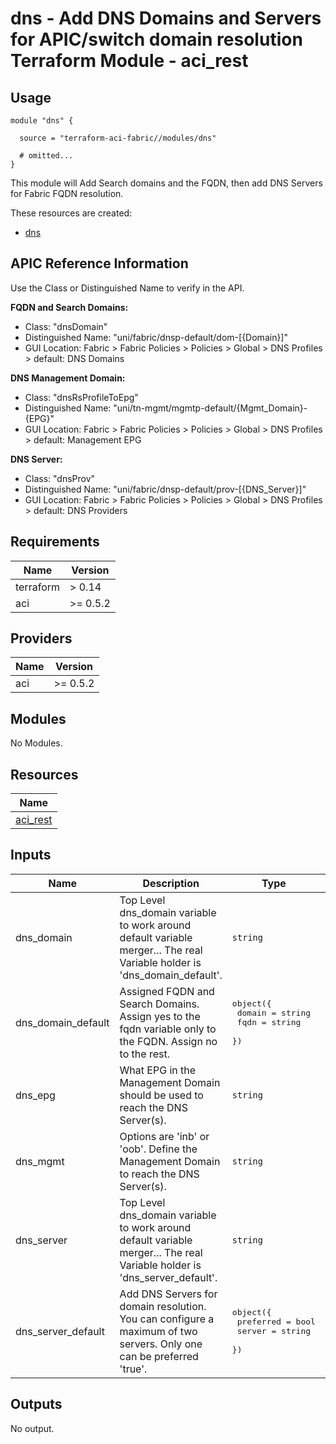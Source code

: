 # dns - Add DNS Domains and Servers for APIC/switch domain resolution Terraform Module - aci_rest

## Usage

```hcl
module "dns" {

  source = "terraform-aci-fabric//modules/dns"

  # omitted...
}
```

This module will Add Search domains and the FQDN, then add DNS Servers for Fabric FQDN resolution.

These resources are created:

* [dns](https://registry.terraform.io/providers/CiscoDevNet/aci/latest/docs/resources/rest)

## APIC Reference Information

Use the Class or Distinguished Name to verify in the API.

**FQDN and Search Domains:**

* Class: "dnsDomain"
* Distinguished Name: "uni/fabric/dnsp-default/dom-[{Domain}]"
* GUI Location: Fabric > Fabric Policies > Policies > Global > DNS Profiles > default: DNS Domains

**DNS Management Domain:**

* Class: "dnsRsProfileToEpg"
* Distinguished Name: "uni/tn-mgmt/mgmtp-default/{Mgmt_Domain}-{EPG}"
* GUI Location: Fabric > Fabric Policies > Policies > Global > DNS Profiles > default: Management EPG

**DNS Server:**

* Class: "dnsProv"
* Distinguished Name: "uni/fabric/dnsp-default/prov-[{DNS_Server}]"
* GUI Location: Fabric > Fabric Policies > Policies > Global > DNS Profiles > default: DNS Providers

<!-- BEGINNING OF PRE-COMMIT-TERRAFORM DOCS HOOK -->
## Requirements

| Name | Version |
|------|---------|
| terraform | > 0.14 |
| aci | >= 0.5.2 |

## Providers

| Name | Version |
|------|---------|
| aci | >= 0.5.2 |

## Modules

No Modules.

## Resources

| Name |
|------|
| [aci_rest](https://registry.terraform.io/providers/ciscodevnet/aci/0.5.2/docs/resources/rest) |

## Inputs

| Name | Description | Type | Default | Required |
|------|-------------|------|---------|:--------:|
| dns\_domain | Top Level dns\_domain variable to work around default variable merger... The real Variable holder is 'dns\_domain\_default'. | `string` | `""` | no |
| dns\_domain\_default | Assigned FQDN and Search Domains.  Assign yes to the fqdn variable only to the FQDN.  Assign no to the rest. | <pre>object({<br>    domain = string<br>    fqdn   = string<br>  })</pre> | <pre>{<br>  "domain": "example.com",<br>  "fqdn": "no"<br>}</pre> | no |
| dns\_epg | What EPG in the Management Domain should be used to reach the DNS Server(s). | `string` | `"default"` | no |
| dns\_mgmt | Options are 'inb' or 'oob'.  Define the Management Domain to reach the DNS Server(s). | `string` | `"oob"` | no |
| dns\_server | Top Level dns\_domain variable to work around default variable merger... The real Variable holder is 'dns\_server\_default'. | `string` | `""` | no |
| dns\_server\_default | Add DNS Servers for domain resolution.  You can configure a maximum of two servers.  Only one can be preferred 'true'. | <pre>object({<br>    preferred = bool<br>    server    = string<br>  })</pre> | <pre>{<br>  "preferred": false,<br>  "server": "198.18.1.1"<br>}</pre> | no |

## Outputs

No output.
<!-- END OF PRE-COMMIT-TERRAFORM DOCS HOOK -->
